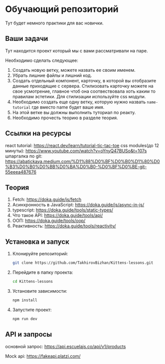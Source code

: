 # Обучающий репозиторий

Тут будет немного практики для вас новички.

## Ваши задачи

Тут находится проект который мы с вами рассматривали на паре.

Необходимо сделать следующее:

1. Создать новую ветку, можете назвать ее своим именем.
2. Убрать лишние файлы и лишний код.
3. Создать отдельный компонент, карточку, в которой вы отобразите данные приходящие с сервера. Стилизовать карточку можете на свое усмотрение, главное чтоб она соотвествовала хоть каким то правилам эстетики. Для стилизации используйте css модули.
4. Необходимо создать еще одну ветку, которую нужно назвать `name-tutorial` где вместо name будет ваше имя.
5. На этой ветке вы должны выполнить туториал по реакту.
6. Необходимо прочесть теорию в разделе теория.

## Ссылки на ресурсы

react tutorial: https://react.dev/learn/tutorial-tic-tac-toe
css modules(до 12 минуты): https://www.youtube.com/watch?v=oYnyQ47BUSo&t=107s
шпаргалка по git: https://abatickaya.medium.com/%D1%88%D0%BF%D0%B0%D1%80%D0%B3%D0%B0%D0%BB%D0%BA%D0%B0-%D0%BF%D0%BE-git-55eeea487676

## Теория

1. Fetch: https://doka.guide/js/fetch
2. Асинхронность в JavaScript: https://doka.guide/js/async-in-js/
3. typescript: https://doka.guide/tools/static-types/
4. Что такое API: https://doka.guide/tools/api/
5. ООП: https://doka.guide/tools/oop/
6. Реактивность: https://doka.guide/tools/reactivity/

## Установка и запуск

1. Клонируйте репозиторий:
   ```sh
   git clone https://github.com/TakhirovBizhan/Kittens-lessons.git
   ```
2. Перейдите в папку проекта:
   ```sh
   cd Kittens-lessons
   ```
3. Установите зависимости:
   ```sh
   npm install
   ```
4. Запустите проект:
   ```sh
   npm run dev
   ```

## API и запросы

основной запрос: https://api.escuelajs.co/api/v1/products

Mock api: https://fakeapi.platzi.com/
